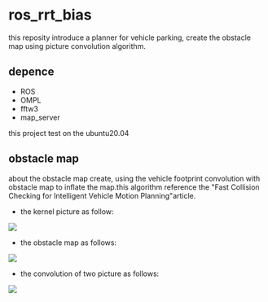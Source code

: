 # ros_rrt_bias
this reposity introduce a planner for vehicle parking, create the obstacle map using picture convolution algorithm.

## depence

- ROS
- OMPL
- fftw3
- map_server

this project test on the ubuntu20.04

## obstacle map
about the obstacle map create, using the vehicle footprint convolution with obstacle map to inflate the map.this algorithm reference the "Fast Collision Checking for Intelligent Vehicle Motion Planning"article.

- the kernel picture as follow:

![](https://raw.githubusercontent.com/zgh551/FigureBed/master/img/Screenshot%20from%202020-08-27%2015-02-36.png)

- the obstacle map as follows:

![](https://raw.githubusercontent.com/zgh551/FigureBed/master/img/Screenshot%20from%202020-08-27%2016-21-01.png)



- the convolution of two picture as follows:

![](https://raw.githubusercontent.com/zgh551/FigureBed/master/img/Screenshot%20from%202020-08-27%2016-22-17.png)